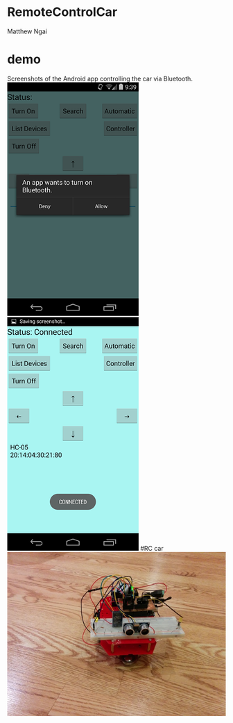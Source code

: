 # RemoteControlCar
Matthew Ngai
# demo
Screenshots of the Android app controlling the car via Bluetooth.
![Alt text](/pictures/Screenshot_2014-09-05-21-39-53.png?)
![Alt text](/pictures/Screenshot_2014-09-05-21-40-07.png?)
#RC car
![Alt text](/pictures/IMG_20140905_214037.jpg?)
